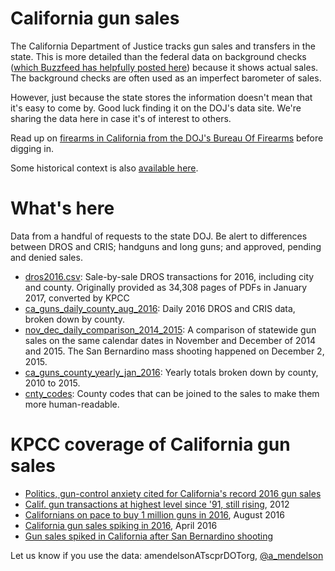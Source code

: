 # California gun sales

The California Department of Justice tracks gun sales and transfers in the state. This is more detailed than the federal data on background checks ([which Buzzfeed has helpfully posted here](https://github.com/BuzzFeedNews/nics-firearm-background-checks)) because it shows actual sales. The background checks are often used as an imperfect barometer of sales.

However, just because the state stores the information doesn't mean that it's easy to come by. Good luck finding it on the DOJ's data site. We're sharing the data here in case it's of interest to others.

Read up on [firearms in California from the DOJ's Bureau Of Firearms](https://oag.ca.gov/firearms/pubfaqs) before digging in. 

Some historical context is also [available here](http://oag.ca.gov/sites/all/files/agweb/pdfs/firearms/forms/dros_chart.pdf?).

# What's here

Data from a handful of requests to the state DOJ. Be alert to differences between DROS and CRIS; handguns and long guns; and approved, pending and denied sales.

* [dros2016.csv](./data/dros2016.csv): Sale-by-sale DROS transactions for 2016, including city and county. Originally provided as 34,308 pages of PDFs in January 2017, converted by KPCC
* [ca_guns_daily_county_aug_2016](./data/ca_guns_daily_county_aug_2016.csv): Daily 2016 DROS and CRIS data, broken down by county.
* [nov_dec_daily_comparison_2014_2015](./data/nov_dec_daily_comparison_2014_2015.csv): A comparison of statewide gun sales on the same calendar dates in November and December of 2014 and 2015. The San Bernardino mass shooting happened on December 2, 2015.
* [ca_guns_county_yearly_jan_2016](./data/ca_guns_county_yearly_jan_2016.csv): Yearly totals broken down by county, 2010 to 2015.
* [cnty_codes](./data/cnty_codes.csv): County codes that can be joined to the sales to make them more human-readable.


# KPCC coverage of California gun sales

* [Politics, gun-control anxiety cited for California's record 2016 gun sales
](http://www.scpr.org/news/2017/03/15/69644/california-gun-sales-shattered-records-last-year-w/)
* [Calif. gun transactions at highest level since '91, still rising](http://projects.scpr.org/charts/calif-dros-transactions/), 2012
* [Californians on pace to buy 1 million guns in 2016](http://www.scpr.org/news/2016/08/15/63411/californians-on-pace-to-buy-1-million-guns-in-2016/), August 2016
* [California gun sales spiking in 2016](http://www.scpr.org/news/2016/04/27/59895/california-seeing-records-numbers-of-people-wantin/), April 2016
* [Gun sales spiked in California after San Bernardino shooting](http://www.scpr.org/news/2016/01/20/56927/gun-sales-spiked-in-california-after-san-bernardin/)

Let us know if you use the data: amendelsonATscprDOTorg, [@a_mendelson](http://twitter.com/a_mendelson)